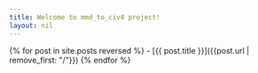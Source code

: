 ```yaml
---
title: Welcome to mmd_to_civ4 project!
layout: nil
---
```

<meta charset="utf-8">
{% for post in site.posts reversed %}
- [{{ post.title }}]({{post.url | remove_first: "/"}})
{% endfor %}

